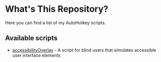 # What's This Repository?
Here you can find a list of my AutoHotkey scripts.
## Available scripts
* [accessibilityOverlay](https://github.com/MatejGolian/accessibilityOverlay) - A script for blind users that simulates accessible user interface elements

